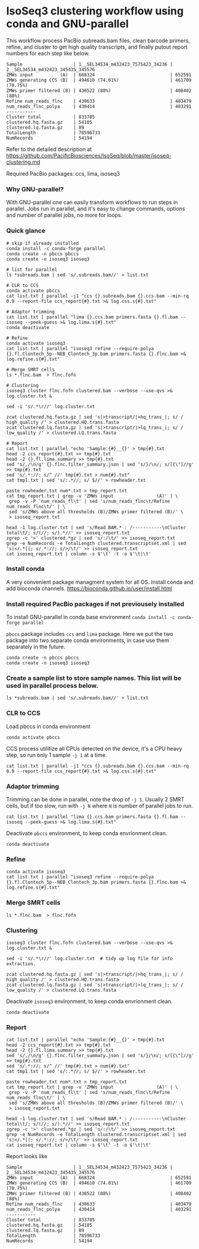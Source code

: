 # IsoSeq3 clustering workflow using conda and GNU-parallel
This workflow process PacBio subreads.bam files, clean barcode primers, refine, and cluster to get high quality transcripts, and finally putout report numbers for each step like below.
```
Sample                   | 1__SEL34534_m432423_7575423_34236 | 2__SEL34534_m432423_345435_345576
ZMWs input          (A)  | 668324                            | 652591
ZMWs generating CCS (B)  | 494610 (74.01%)                   | 461709 (70.75%)
ZMWs primer filtered (B) | 436522 (88%)                      | 408402 (88%)
Refine num_reads_flnc    | 430633                            | 403479
num_reads_flnc_polya     | 430414                            | 403291
-----------
Cluster total            | 833705
clustered.hq.fasta.gz    | 54105
clustered.lq.fasta.gz    | 89
TotalLength              | 78596733
NumRecords               | 54194
```

Refer to the detailed description at https://github.com/PacificBiosciences/IsoSeq/blob/master/isoseq-clustering.md

Required PacBio packages: ccs, lima, isoseq3

### Why GNU-parallel?
With GNU-parallel one can easily transform workflows to run steps in parallel. Jobs run in parallel, and it's easy to change commands, options and number of parallel jobs, no more for loops. 

### Quick glance
```
# skip if already installed
conda install -c conda-forge parallel
conda create -n pbccs pbccs
conda create -n isoseq3 isoseq3

# list for parallel
ls *subreads.bam | sed 's/.subreads.bam//' > list.txt

# CLR to CCS
conda activate pbccs
cat list.txt | parallel -j1 "ccs {}.subreads.bam {}.ccs.bam --min-rq 0.9 --report-file ccs_report{#}.txt >& log.css.s{#}.txt"

# Adaptor trimming
cat list.txt | parallel "lima {}.ccs.bam primers.fasta {}.fl.bam --isoseq --peek-guess >& log.lima.s{#}.txt" 
conda deactivate

# Refine
conda activate isoseq3
cat list.txt | parallel "isoseq3 refine --require-polya {}.fl.Clontech_5p--NEB_Clontech_3p.bam primers.fasta {}.flnc.bam >& log.refine.s{#}.txt" 

# Merge SMRT cells
ls *.flnc.bam  > flnc.fofn

# Clustering
isoseq3 cluster flnc.fofn clustered.bam --verbose --use-qvs >& log.cluster.txt & 

sed -i 's/.*\r//' log.cluster.txt

zcat clustered.hq.fasta.gz | sed 's|>transcript/|>hq_trans_|; s/ / high_quality /' > clustered.HQ.trans.fasta 
zcat clustered.lq.fasta.gz | sed 's|>transcript/|>lq_trans_|; s/ / low_quality /' > clustered.LQ.trans.fasta

# Report
cat list.txt | parallel "echo 'Sample:{#}__{}' > tmp{#}.txt 
head -2 ccs_report{#}.txt >> tmp{#}.txt 
head -2 {}.fl.lima.summary >> tmp{#}.txt 
sed 's/,/\n/g' {}.flnc.filter_summary.json | sed 's/}/\n/; s/[{\"]//g' >> tmp{#}.txt
sed 's/.*://; s/^ //' tmp{#}.txt > num{#}.txt"
cat tmp1.txt | sed 's/:.*//; s/ $//' > rowheader.txt

paste rowheader.txt num*.txt > tmp_report.txt
cat tmp_report.txt | grep -v 'ZMWs input                (A)' | \
 grep -v -P 'num_reads_fl\t' | sed 's/num_reads_flnc\t/Refine num_reads_flnc\t/' | \
 sed 's/ZMWs above all thresholds (B)/ZMWs primer filtered (B)/' \
 > isoseq_report.txt 

head -1 log.cluster.txt | sed 's/Read BAM.* : /-----------\nCluster total\t/; s/(//; s/).*//' >> isoseq_report.txt
zgrep -c '>' clustered.*gz | sed 's/:/\t/' >> isoseq_report.txt
grep -e NumRecords -e TotalLength clustered.transcriptset.xml | sed 's|</.*||; s/.*://; s/>/\t/' >> isoseq_report.txt
cat isoseq_report.txt | column -s $'\t' -t -o $'\t|\t'
```

### Install conda
A very convenient package managment system for all OS.
Install conda and add bioconda channels.
https://bioconda.github.io/user/install.html

### Install required PacBio packages if not previousely installed
To install GNU-parallel in conda base environment
```conda install -c conda-forge parallel```

`pbccs` package includes `ccs` and ``lima`` package. Here we put the two package into two separate conda environments, in case use them separately in the future.
```
conda create -n pbccs pbccs
conda create -n isoseq3 isoseq3
```

### Create a sample list to store sample names. This list will be used in parallel process below.
```
ls *subreads.bam | sed 's/.subreads.bam//' > list.txt
```
### CLR to CCS
Load pbccs in conda environment
```
conda activate pbccs
```

CCS process utilitize all CPUs detected on the device, it's a CPU heavy step, so run only 1 sample `-j 1` at a time.
```
cat list.txt | parallel -j1 "ccs {}.subreads.bam {}.ccs.bam --min-rq 0.9 --report-file ccs_report{#}.txt >& log.css.s{#}.txt"
```

### Adaptor trimming
Trimming can be done in parallel, note the drop of `-j 1`. Usually 2 SMRT cells, but if too slow, run with `-j N` where `N` is number of parallel jobs to run.
```
cat list.txt | parallel "lima {}.ccs.bam primers.fasta {}.fl.bam --isoseq --peek-guess >& log.lima.s{#}.txt" 
```
Deactivate `pbccs` environment, to keep conda envrionment clean.
```
conda deactivate
```

### Refine
```
conda activate isoseq3
cat list.txt | parallel "isoseq3 refine --require-polya {}.fl.Clontech_5p--NEB_Clontech_3p.bam primers.fasta {}.flnc.bam >& log.refine.s{#}.txt" 
```

### Merge SMRT cells
```
ls *.flnc.bam  > flnc.fofn
```

### Clustering
```
isoseq3 cluster flnc.fofn clustered.bam --verbose --use-qvs >& log.cluster.txt & 

sed -i 's/.*\r//' log.cluster.txt  # tidy up log file for info extraction.

zcat clustered.hq.fasta.gz | sed 's|>transcript/|>hq_trans_|; s/ / high_quality /' > clustered.HQ.trans.fasta 
zcat clustered.lq.fasta.gz | sed 's|>transcript/|>lq_trans_|; s/ / low_quality /' > clustered.LQ.trans.fasta
```
Deactivate `isoseq3` environment, to keep conda envrionment clean.
```
conda deactivate
```

### Report
```
cat list.txt | parallel "echo 'Sample:{#}__{}' > tmp{#}.txt 
head -2 ccs_report{#}.txt >> tmp{#}.txt 
head -2 {}.fl.lima.summary >> tmp{#}.txt 
sed 's/,/\n/g' {}.flnc.filter_summary.json | sed 's/}/\n/; s/[{\"]//g' >> tmp{#}.txt
sed 's/.*://; s/^ //' tmp{#}.txt > num{#}.txt"
cat tmp1.txt | sed 's/:.*//; s/ $//' > rowheader.txt

paste rowheader.txt num*.txt > tmp_report.txt
cat tmp_report.txt | grep -v 'ZMWs input                (A)' | \
 grep -v -P 'num_reads_fl\t' | sed 's/num_reads_flnc\t/Refine num_reads_flnc\t/' | \
 sed 's/ZMWs above all thresholds (B)/ZMWs primer filtered (B)/' \
 > isoseq_report.txt 

head -1 log.cluster.txt | sed 's/Read BAM.* : /-----------\nCluster total\t/; s/(//; s/).*//' >> isoseq_report.txt
zgrep -c '>' clustered.*gz | sed 's/:/\t/' >> isoseq_report.txt
grep -e NumRecords -e TotalLength clustered.transcriptset.xml | sed 's|</.*||; s/.*://; s/>/\t/' >> isoseq_report.txt
cat isoseq_report.txt | column -s $'\t' -t -o $'\t|\t'
```

Report looks like
```
Sample                   | 1__SEL34534_m432423_7575423_34236 | 2__SEL34534_m432423_345435_345576
ZMWs input          (A)  | 668324                            | 652591
ZMWs generating CCS (B)  | 494610 (74.01%)                   | 461709 (70.75%)
ZMWs primer filtered (B) | 436522 (88%)                      | 408402 (88%)
Refine num_reads_flnc    | 430633                            | 403479
num_reads_flnc_polya     | 430414                            | 403291
-----------
Cluster total            | 833705
clustered.hq.fasta.gz    | 54105
clustered.lq.fasta.gz    | 89
TotalLength              | 78596733
NumRecords               | 54194
```
